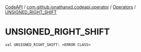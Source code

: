 [CodeAPI](../../index.md) / [com.github.jonathanxd.codeapi.operator](../index.md) / [Operators](index.md) / [UNSIGNED_RIGHT_SHIFT](.)

# UNSIGNED_RIGHT_SHIFT

`val UNSIGNED_RIGHT_SHIFT: <ERROR CLASS>`